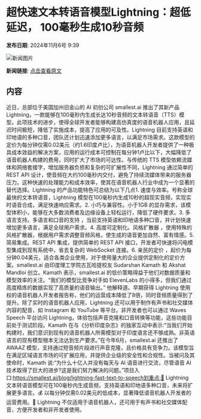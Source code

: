 # 超快速文本转语音模型Lightning：超低延迟， 100毫秒生成10秒音频

**发布日期**: 2024年11月6号 9:39

![新闻图片](https://upload.chinaz.com/2024/1106/6386648251976063977044805.png)

**新闻链接**: [点击查看原文](https://www.aibase.com/zh/news/13023)

## 内容

近日，总部位于美国加州旧金山的 AI 初创公司 smallest.ai 推出了其新产品 Lightning，一款能够在100毫秒内生成长达10秒音频的文本转语音（TTS）模型。此项技术的进步，使得全球开发者能够构建高仿真度的语音机器人应用，且延迟时间极短，降低了实施成本，提高了应用的可及性。Lightning 目前支持英语和印地语的多种口音，团队还计划迅速添加更多语言，以满足市场需求。这款模型的定价为每分钟仅需0.02美元（约1.6印度卢比），为语音机器人开发者提供了一种极具成本效益的解决方案，应用的运行成本可控制在每分钟1卢比以下，大幅降低了语音机器人构建的费用，同时扩大了市场的可达性。与传统的 TTS 模型依赖流媒体和网络套接字，增加服务器负担和复杂的可扩展性不同，Lightning 通过简单的 REST API 设计，使音频在大约100毫秒内交付，避免了持续流媒体带来的服务器压力。这种快速的处理能力和成本效率，使其在语音机器人行业中成为一个显著的替代选择。Lightning 的产品功能特色可总结为以下几点1. 速度与效率。号称全球最快的文本转语音，Lightning 模型在100毫秒内生成10秒的超现实音频，实现实时语音合成，满足快速响应需求。2. 小巧与兼容性。小于1GB 的显存需求，该模型体积小，能够在大多数消费者及边缘设备上轻松运行，降低了硬件要求。3. 多语言支持。多语言和口音的支持 ，当前支持英语和印地语多种口音，并计划快速增加更多语言，满足全球用户需求。4. 高度可定制化。风格扩散器 ，使用特殊的风格扩散器，根据用户需求调整音频风格，使生成的语音更加自然、富有情感。5. 简易集成。REST API 集成，提供简单的 REST API 接口，开发者可快速将闪电模型集成到现有系统中，省去复杂的 WebSocket 连接。6. 亲民的定价 ，起价为每分钟0.04美元，适合各类企业使用，对于使用量大的企业提供定制化的定价方案。smallest.ai 由印度理工学院古瓦哈提校友 Sudarshan Kamath 和 Akshat Mandloi 创立。Kamath 表示，smallest.ai 的低价策略得益于他们对数据质量和模型效率的关注。“我们的模型比竞争对手如 ElevenLabs 的小得多，但我们通过高度精炼的数据实现了高质量的语音输出。” 他解释道。早期获得 Lightning 使用权的语音机器人开发者报告称，他们的运营成本降低了8倍，同时音频质量得到了提升。除了实时的语音机器人应用，Lightning 还可以用于制作有声书和社交媒体内容的配音，如 Instagram 和 YouTube 等平台。非开发者也可以通过 Waves Speech 平台访问 Lightning，体验包括声音克隆和口音转换等功能，这些功能目前处于测试阶段。Kamath 在与《分析印度杂志》的独家互动中表示:“当我们开始构建时，我们意识到现有的语音机器人所需模型对于印度语言还不够成熟。非英语语言的现有模型根本无法达到生产要求。”在今年6月，smallest.ai 还推出了 AWAAZ 模型，支持通过短音频片段进行声音克隆，且价格具有竞争力。该模型旨在满足区域语言市场的可扩展应用，并提供企业级的安全性和合规性。当被问及其使命时，Kamath 说:“为什么十亿人并没有每天与 AI 语音进行交流，尽管语音 AI 技术取得了巨大的进步?这是我们努力解决的问题。”项目入口:https://smallest.ai/blog/lightning-fast-text-to-speech划重点:🌟 Lightning 文本转语音模型可在100毫秒内生成音频，支持英语和印地语多种口音，未来将扩展更多语言。💰 以每分钟仅需0.02美元的低成本，显著降低语音机器人开发者的运营费用。📱 Lightning 不仅适用于语音机器人，还可用于有声书和社交媒体配音，方便开发者和非开发者使用。

